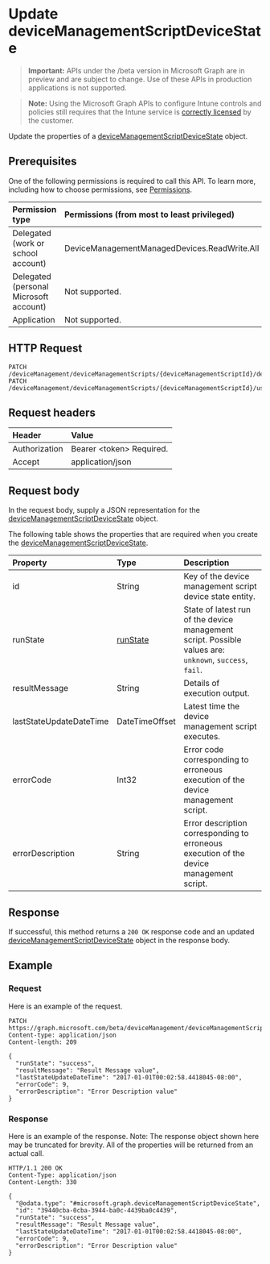 ﻿# Update deviceManagementScriptDeviceState

> **Important:** APIs under the /beta version in Microsoft Graph are in preview and are subject to change. Use of these APIs in production applications is not supported.

> **Note:** Using the Microsoft Graph APIs to configure Intune controls and policies still requires that the Intune service is [correctly licensed](https://go.microsoft.com/fwlink/?linkid=839381) by the customer.

Update the properties of a [deviceManagementScriptDeviceState](../resources/intune_devices_devicemanagementscriptdevicestate.md) object.
## Prerequisites
One of the following permissions is required to call this API. To learn more, including how to choose permissions, see [Permissions](../../../concepts/permissions_reference.md).

|Permission type|Permissions (from most to least privileged)|
|:---|:---|
|Delegated (work or school account)|DeviceManagementManagedDevices.ReadWrite.All|
|Delegated (personal Microsoft account)|Not supported.|
|Application|Not supported.|

## HTTP Request
<!-- {
  "blockType": "ignored"
}
-->
``` http
PATCH /deviceManagement/deviceManagementScripts/{deviceManagementScriptId}/deviceRunStates/{deviceManagementScriptDeviceStateId}
PATCH /deviceManagement/deviceManagementScripts/{deviceManagementScriptId}/userRunStates/{deviceManagementScriptUserStateId}/deviceRunStates/{deviceManagementScriptDeviceStateId}
```

## Request headers
|Header|Value|
|:---|:---|
|Authorization|Bearer &lt;token&gt; Required.|
|Accept|application/json|

## Request body
In the request body, supply a JSON representation for the [deviceManagementScriptDeviceState](../resources/intune_devices_devicemanagementscriptdevicestate.md) object.

The following table shows the properties that are required when you create the [deviceManagementScriptDeviceState](../resources/intune_devices_devicemanagementscriptdevicestate.md).

|Property|Type|Description|
|:---|:---|:---|
|id|String|Key of the device management script device state entity.|
|runState|[runState](../resources/intune_shared_runstate.md)|State of latest run of the device management script. Possible values are: `unknown`, `success`, `fail`.|
|resultMessage|String|Details of execution output.|
|lastStateUpdateDateTime|DateTimeOffset|Latest time the device management script executes.|
|errorCode|Int32|Error code corresponding to erroneous execution of the device management script.|
|errorDescription|String|Error description corresponding to erroneous execution of the device management script.|



## Response
If successful, this method returns a `200 OK` response code and an updated [deviceManagementScriptDeviceState](../resources/intune_devices_devicemanagementscriptdevicestate.md) object in the response body.

## Example
### Request
Here is an example of the request.
``` http
PATCH https://graph.microsoft.com/beta/deviceManagement/deviceManagementScripts/{deviceManagementScriptId}/deviceRunStates/{deviceManagementScriptDeviceStateId}
Content-type: application/json
Content-length: 209

{
  "runState": "success",
  "resultMessage": "Result Message value",
  "lastStateUpdateDateTime": "2017-01-01T00:02:58.4418045-08:00",
  "errorCode": 9,
  "errorDescription": "Error Description value"
}
```

### Response
Here is an example of the response. Note: The response object shown here may be truncated for brevity. All of the properties will be returned from an actual call.
``` http
HTTP/1.1 200 OK
Content-Type: application/json
Content-Length: 330

{
  "@odata.type": "#microsoft.graph.deviceManagementScriptDeviceState",
  "id": "39440cba-0cba-3944-ba0c-4439ba0c4439",
  "runState": "success",
  "resultMessage": "Result Message value",
  "lastStateUpdateDateTime": "2017-01-01T00:02:58.4418045-08:00",
  "errorCode": 9,
  "errorDescription": "Error Description value"
}
```






